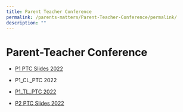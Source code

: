 ```yaml
---
title: Parent Teacher Conference
permalink: /parents-matters/Parent-Teacher-Conference/permalink/
description: ""
---
```

Parent-Teacher Conference
=========================

* [P1 PTC Slides 2022](/files/P1-PTC-2022.pdf)

* P1\_CL\_PTC 2022
* [P1_TL_PTC 2022](/files/P1_TL_PTC-2022.pdf)
* [P2 PTC Slides 2022](/files/P2-PTC-2022.pdf)